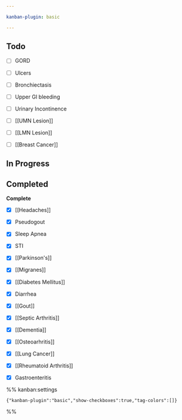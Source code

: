 ```yaml
---

kanban-plugin: basic

---
```


## Todo

- [ ] GORD
- [ ] Ulcers
- [ ] Bronchiectasis
- [ ] Upper GI bleeding
- [ ] Urinary Incontinence
- [ ] [[UMN Lesion]]
- [ ] [[LMN Lesion]]
- [ ] [[Breast Cancer]]


## In Progress



## Completed

**Complete**
- [x] [[Headaches]]
- [x] Pseudogout
- [x] Sleep Apnea
- [x] STI
- [x] [[Parkinson's]]
- [x] [[Migranes]]
- [x] [[Diabetes Mellitus]]
- [x] Diarrhea
- [x] [[Gout]]
- [x] [[Septic Arthritis]]
- [x] [[Dementia]]
- [x] [[Osteoarhritis]]
- [x] [[Lung Cancer]]
- [x] [[Rheumatoid Arthritis]]
- [x] Gastroenteritis




%% kanban:settings
```
{"kanban-plugin":"basic","show-checkboxes":true,"tag-colors":[]}
```
%%